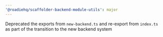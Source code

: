 ```yaml
---
'@roadiehq/scaffolder-backend-module-utils': major
---
```


Deprecated the exports from `new-backend.ts` and re-export from `index.ts` as part of the transition to the new backend system
